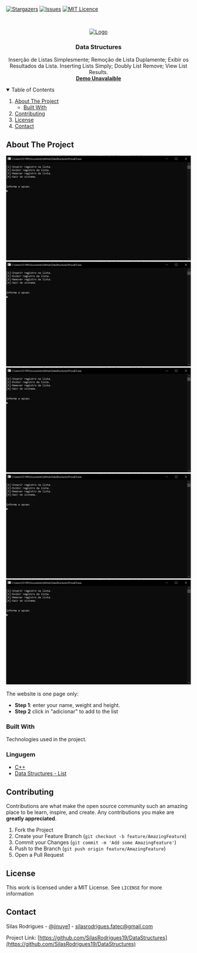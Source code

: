 [![Stargazers][stars-shield]][stars-url]
[![Issues][issues-shield]][issues-url]
[![MIT Licence][license-shield]][license-url]


<!-- PROJECT LOGO -->
<br />
<p align="center">
  <a href="#">
    <img src="https://glisteneducation.com/wp-content/uploads/2020/06/042a032ef07597e1e3e35c037d972142.png" alt="Logo" width="80" height="80">
  </a>

  <h3 align="center">Data Structures</h3>

  <p align="center">
    Inserção de Listas Simplesmente; Remoção de Lista Duplamente; Exibir os Resultados da Lista.
    Inserting Lists Simply; Doubly List Remove; View List Results.
    <br />
    <a href="#"><strong>Demo Unavalaible</strong></a>
    <br />
  </p>
</p>



<!-- TABLE OF CONTENTS -->
<details open="open">
  <summary>Table of Contents</summary>
  <ol>
    <li>
      <a href="#about-the-project">About The Project</a>
      <ul>
        <li><a href="#built-with">Built With</a></li>
      </ul>
    </li>
    <li><a href="#contributing">Contributing</a></li>
    <li><a href="#license">License</a></li>
    <li><a href="#contact">Contact</a></li>
  </ol>
</details>



<!-- ABOUT THE PROJECT -->
## About The Project

[![About View][About View]](https://github.com/SilasRodrigues19/DataStructures)
[![About View2][About View]](https://github.com/SilasRodrigues19/DataStructures)
[![About View3][About View]](https://github.com/SilasRodrigues19/DataStructures)
[![About View4][About View]](https://github.com/SilasRodrigues19/DataStructures)
[![About View5][About View]](https://github.com/SilasRodrigues19/DataStructures)



The website is one page only:
* **Step 1**: enter your name, weight and height.
* **Step 2** click in "adicionar" to add to the list

### Built With

Technologies used in the project.

### Lingugem
* [C++](https://en.wikipedia.org/wiki/C%2B%2B)
* [Data Structures - List](https://en.wikipedia.org/wiki/List_of_data_structures)


<!-- CONTRIBUTING -->
## Contributing

Contributions are what make the open source community such an amazing place to be learn, inspire, and create. Any contributions you make are **greatly appreciated**.

1. Fork the Project
2. Create your Feature Branch (`git checkout -b feature/AmazingFeature`)
3. Commit your Changes (`git commit -m 'Add some AmazingFeature'`)
4. Push to the Branch (`git push origin feature/AmazingFeature`)
5. Open a Pull Request


<!-- LICENSE -->
## License

This work is licensed under a MIT License. See `LICENSE` for more information


<!-- CONTACT -->
## Contact

Silas Rodrigues - [@jinuye1](https://twitter.com/jinuye1) - silasrodrigues.fatec@gmail.com

Project Link: [https://github.com/SilasRodrigues19/DataStructures](https://github.com/SilasRodrigues19/DataStructures)

   
   <!-- MARKDOWN LINKS & IMAGES -->
<!-- https://www.markdownguide.org/basic-syntax/#reference-style-links -->
[contributors-shield]: https://img.shields.io/github/contributors/SilasRodrigues19/DataStructures.svg?style=for-the-badge
[contributors-url]: https://github.com/SilasRodrigues19/DataStructures/graphs/contributors
[forks-shield]: https://img.shields.io/github/forks/SilasRodrigues19/DataStructures.svg?style=for-the-badge
[forks-url]: https://github.com/SilasRodrigues19/DataStructures/network/members
[stars-shield]: https://img.shields.io/github/stars/SilasRodrigues19/DataStructures.svg?style=for-the-badge
[stars-url]: https://github.com/SilasRodrigues19/DataStructures/stargazers
[issues-shield]: https://img.shields.io/github/issues/SilasRodrigues19/DataStructures.svg?style=for-the-badge
[issues-url]: https://github.com/SilasRodrigues19/DataStructures/issues
[license-shield]: https://img.shields.io/github/license/SilasRodrigues19/DataStructures.svg?style=for-the-badge
[license-url]: https://github.com/SilasRodrigues19/DataStructures/blob/master/LICENSE
[About View]: https://github.com/SilasRodrigues19/DataStructures/blob/main/img/ProvaED.png
[About View2]: https://github.com/SilasRodrigues19/DataStructures/blob/main/img/ProvaED2.png
[About View3]: https://github.com/SilasRodrigues19/DataStructures/blob/main/img/ProvaED3.png
[About View4]: https://github.com/SilasRodrigues19/DataStructures/blob/main/img/ProvaED4.png
[About View5]: https://github.com/SilasRodrigues19/DataStructures/blob/main/img/ProvaED5.png
